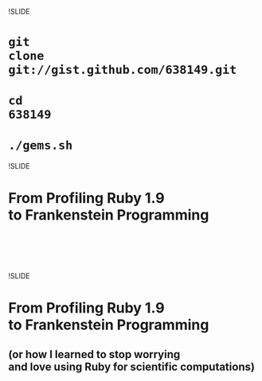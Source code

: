 !SLIDE

# <code>git clone git://gist.github.com/638149.git</code><br /><br /><code>cd 638149</code><br /><br /><code>./gems.sh</code>



!SLIDE

# From Profiling Ruby 1.9<br />to Frankenstein Programming

## <br /><br />



!SLIDE

# From Profiling Ruby 1.9<br />to Frankenstein Programming

## (or how I learned to stop worrying<br />and love using Ruby for scientific computations)
